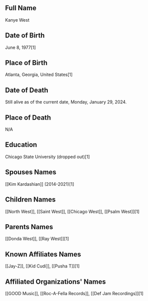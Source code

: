## Full Name
Kanye West

## Date of Birth
June 8, 1977[1]

## Place of Birth
Atlanta, Georgia, United States[1]

## Date of Death
Still alive as of the current date, Monday, January 29, 2024.

## Place of Death
N/A

## Education
Chicago State University (dropped out)[1]

## Spouses Names
[[Kim Kardashian]] (2014-2021)[1]

## Children Names
[[North West]], [[Saint West]], [[Chicago West]], [[Psalm West]][1]

## Parents Names
[[Donda West]], [[Ray West]][1]

## Known Affiliates Names
[[Jay-Z]], [[Kid Cudi]], [[Pusha T]][1]

## Affiliated Organizations' Names
[[GOOD Music]], [[Roc-A-Fella Records]], [[Def Jam Recordings]][1]

